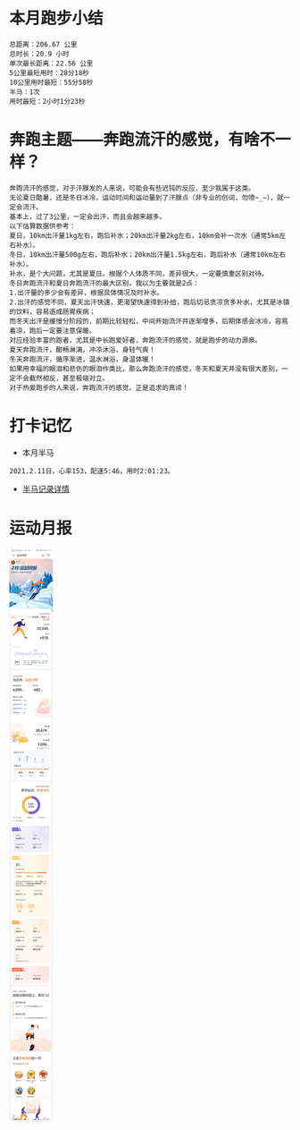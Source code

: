 # 本月跑步小结
```
总距离：206.67 公里
总时长：20.9 小时
单次最长距离：22.56 公里
5公里最短用时：28分18秒
10公里用时最短：55分58秒
半马：1次
用时最短：2小时1分23秒
```

# 奔跑主题——奔跑流汗的感觉，有啥不一样？
```
奔跑流汗的感觉，对于汗腺发的人来说，可能会有些迟钝的反应，至少我属于这类。
无论夏日酷暑，还是冬日冰冷，运动时间和运动量到了汗腺点（非专业的创词，勿喷~_~），就一定会流汗。
基本上，过了3公里，一定会出汗，而且会越来越多。
以下估算数据供参考：
夏日，10km出汗量1kg左右，跑后补水；20km出汗量2kg左右，10km会补一次水（通常5km左右补水）。
冬日，10km出汗量500g左右，跑后补水；20km出汗量1.5kg左右，跑后补水（通常10km左右补水）。
补水，是个大问题，尤其是夏日。根据个人体质不同，差异很大，一定要慎重区别对待。
冬日奔跑流汗和夏日奔跑流汗的最大区别，我以为主要就是2点：
1.出汗量的多少会有差异，根据具体情况及时补水。
2.出汗的感觉不同，夏天出汗快速，更渴望快速得到补给，跑后切忌贪凉贪多补水，尤其是冰镇的饮料，容易造成肠胃疾病；
而冬天出汗是缓慢分阶段的，前期比较轻松，中间开始流汗并逐渐增多，后期体感会冰冷，容易着凉，跑后一定要注意保暖。
对应经验丰富的跑者，尤其是中长跑爱好者，奔跑流汗的感觉，就是跑步的动力源泉。
夏天奔跑流汗，酣畅淋漓，冲凉沐浴，身轻气爽！
冬天奔跑流汗，循序渐进，温水淋浴，身温体暖！
如果用幸福的眼泪和悲伤的眼泪作类比，那么奔跑流汗的感觉，冬天和夏天并没有很大差别，一定不会截然相反，甚至极端对立。
对于热爱跑步的人来说，奔跑流汗的感觉，正是追求的真谛！
```
# 打卡记忆
- 本月半马
```
2021.2.11日，心率153，配速5:46，用时2:01:23。
```
- [半马记录详情](../running/bm.md)
#  运动月报
![2021年2月](./月报_202102.jpg)

